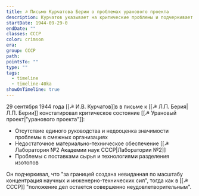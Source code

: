 ```yaml
---
title: ☭ Письмо Курчатова Берии о проблемах уранового проекта
description: Курчатов указывает на критические проблемы и подчеркивает необходимость концентрации ресурсов
startDate: 1944-09-29-0
endDate: ""
classes: СССР
color: crimson
era: 
group: СССР
path: 
pointsTo: ""
type: ""
tags:
  - timeline
  - timeline-40ka
showOnTimeline: true
---
```


29 сентября 1944 года [[☭ И.В. Курчатов]]в в письме к [[☭ Л.П. Берия|Л.П. Берии]] констатировал критическое состояние [[☭ Урановый проект|"уранового проекта"]]:  
- Отсутствие единого руководства и недооценка значимости проблемы в смежных организациях  
- Недостаточное материально-техническое обеспечение [[☭ Лаборатория №2 Академии наук СССР|Лаборатории №2]]  
- Проблемы с поставками сырья и технологиями разделения изотопов  

Он подчеркивал, что "за границей создана невиданная по масштабу концентрация научных и инженерно-технических сил", тогда как в [[☭ СССР]] "положение дел остается совершенно неудовлетворительным".
